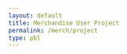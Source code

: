 ```yaml
---
layout: default
title: Merchandise User Project
permalink: /merch/project
type: pbl
---
```


<!-- from w3schools-->

<!DOCTYPE html>
<html>
    <head>
        <meta name="viewport" content="width=device-width, initial-scale=1">
            <style>
            body, html {
            height: 100%;
            }
            .parallax {
            /* The image used */
            background-image: url('/images/delnorte.jpg');
            /* Full height */
            height: 100%; 
            /* Create the parallax scrolling effect */
            background-attachment: fixed;
            background-position: center;
            background-repeat: no-repeat;
            background-size: cover;
            }
            </style>
    </head>
<body>

<div class="parallax"></div>

<div style="height:1000px;background-color:grey;font-size:36px">


<!-- Trigger/Open The Modal -->
 <button id="myBtn">Draft Email to Customer</button>

<!-- The Modal -->
<div id="myModal" class="modal">

<!-- Modal content -->
 <div class="modal-content">
        <span class="close">&times;</span>
        <p>Hello __(customer name here)__!
            Thank you so much for your order! Please come to the student store at lunch to pick up your new swaggy merchandise!
        Sincerely,
        __Merch Andise__(commissioner name)
        Del Norte ASB
        Merchandise Commmissioner</p>
    </div>

</div>

<script>
    // Get the modal
        var modal = document.getElementById("myModal");

    // Get the button that opens the modal
    var btn = document.getElementById("myBtn");

    // Get the <span> element that closes the modal
    var span = document.getElementsByClassName("close")[0];

    // When the user clicks the button, open the modal 
    btn.onclick = function() {
    modal.style.display = "block";
    }

    // When the user clicks on <span> (x), close the modal
    span.onclick = function() {
    modal.style.display = "none";
    }

    // When the user clicks anywhere outside of the modal, close it
    window.onclick = function(event) {
    if (event.target == modal) {
        modal.style.display = "none";
    }
    }
</script>
</html>
</div>

<div class="parallax"></div>

</body>
</html>